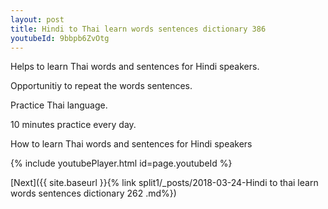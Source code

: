 ```yaml
---
layout: post
title: Hindi to Thai learn words sentences dictionary 386 
youtubeId: 9bbpb6ZvOtg
---
```

 
 
Helps to learn Thai words and sentences for Hindi speakers.

Opportunitiy to repeat the words sentences. 

Practice Thai language. 
 
10 minutes practice every day. 
 
How to learn Thai words and sentences for Hindi speakers 
 
{% include youtubePlayer.html id=page.youtubeId %}
 
 
[Next]({{ site.baseurl }}{% link  split1/_posts/2018-03-24-Hindi to thai learn words sentences dictionary 262 .md%})
 
